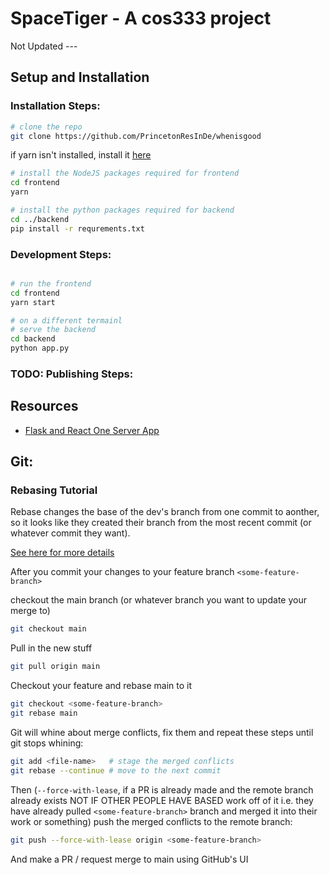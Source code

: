 # SpaceTiger - A cos333 project




Not Updated ---
## Setup and Installation
### Installation Steps:

```bash
# clone the repo
git clone https://github.com/PrincetonResInDe/whenisgood
```

if yarn isn't installed, install it [here](https://classic.yarnpkg.com/lang/en/docs/install/#debian-stable)
```bash
# install the NodeJS packages required for frontend
cd frontend
yarn

# install the python packages required for backend
cd ../backend
pip install -r requrements.txt
```

### Development Steps:
```bash

# run the frontend
cd frontend
yarn start

# on a different termainl
# serve the backend
cd backend
python app.py
```

### TODO: Publishing Steps:


## Resources
- [Flask and React One Server App](https://blog.appseed.us/flask-react-full-stack-seed-projects/)


## Git: 

### Rebasing Tutorial
Rebase changes the base of the dev's branch from one commit to aonther, so it looks like they created their branch from the most recent commit (or whatever commit they want).

[See here for more details](https://www.simplilearn.com/what-is-git-rebase-command-article)


After you commit your changes to your feature branch `<some-feature-branch>`

checkout the main branch (or whatever branch you want to update your  merge to)
```Bash
git checkout main
```
Pull in the new stuff
```Bash
git pull origin main
```

Checkout your feature and rebase main to it

```Bash
git checkout <some-feature-branch>
git rebase main
```

Git will whine about merge conflicts, fix them and repeat these steps until git stops whining:

```Bash
git add <file-name>   # stage the merged conflicts
git rebase --continue # move to the next commit 
```

Then (`--force-with-lease`, if a PR is already made and the remote branch already exists NOT IF OTHER PEOPLE HAVE BASED work off of it i.e. they have already pulled `<some-feature-branch>` branch and merged it into their work or something) push the merged conflicts to the remote branch:

```Bash
git push --force-with-lease origin <some-feature-branch>
```

And make a PR / request merge to main using GitHub's UI